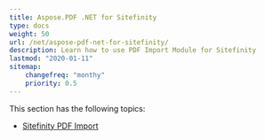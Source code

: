 ```yaml
---
title: Aspose.PDF .NET for Sitefinity
type: docs
weight: 50
url: /net/aspose-pdf-net-for-sitefinity/
description: Learn how to use PDF Import Module for Sitefinity
lastmod: "2020-01-11"
sitemap:
    changefreq: "monthy"
    priority: 0.5
---
```


This section has the following topics:

- [Sitefinity PDF Import](/pdf/net/sitefinity-pdf-import/)
